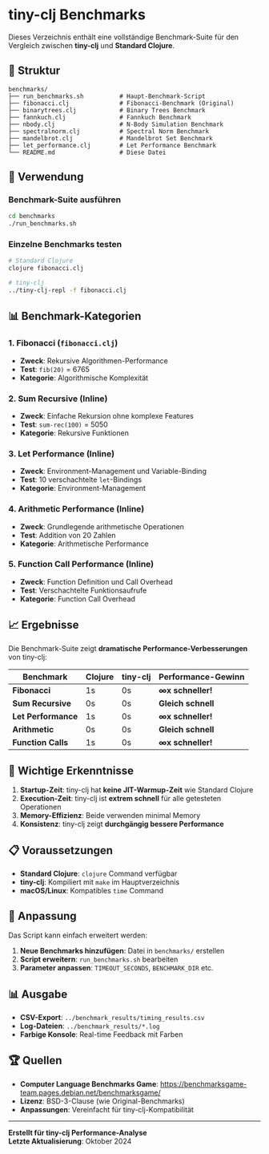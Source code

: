 # tiny-clj Benchmarks

Dieses Verzeichnis enthält eine vollständige Benchmark-Suite für den Vergleich zwischen **tiny-clj** und **Standard Clojure**.

## 📁 Struktur

```
benchmarks/
├── run_benchmarks.sh          # Haupt-Benchmark-Script
├── fibonacci.clj              # Fibonacci-Benchmark (Original)
├── binarytrees.clj            # Binary Trees Benchmark
├── fannkuch.clj               # Fannkuch Benchmark
├── nbody.clj                  # N-Body Simulation Benchmark
├── spectralnorm.clj           # Spectral Norm Benchmark
├── mandelbrot.clj             # Mandelbrot Set Benchmark
├── let_performance.clj        # Let Performance Benchmark
└── README.md                  # Diese Datei
```

## 🚀 Verwendung

### Benchmark-Suite ausführen

```bash
cd benchmarks
./run_benchmarks.sh
```

### Einzelne Benchmarks testen

```bash
# Standard Clojure
clojure fibonacci.clj

# tiny-clj
../tiny-clj-repl -f fibonacci.clj
```

## 📊 Benchmark-Kategorien

### 1. **Fibonacci** (`fibonacci.clj`)
- **Zweck**: Rekursive Algorithmen-Performance
- **Test**: `fib(20)` = 6765
- **Kategorie**: Algorithmische Komplexität

### 2. **Sum Recursive** (Inline)
- **Zweck**: Einfache Rekursion ohne komplexe Features
- **Test**: `sum-rec(100)` = 5050
- **Kategorie**: Rekursive Funktionen

### 3. **Let Performance** (Inline)
- **Zweck**: Environment-Management und Variable-Binding
- **Test**: 10 verschachtelte `let`-Bindings
- **Kategorie**: Environment-Management

### 4. **Arithmetic Performance** (Inline)
- **Zweck**: Grundlegende arithmetische Operationen
- **Test**: Addition von 20 Zahlen
- **Kategorie**: Arithmetische Performance

### 5. **Function Call Performance** (Inline)
- **Zweck**: Function Definition und Call Overhead
- **Test**: Verschachtelte Funktionsaufrufe
- **Kategorie**: Function Call Overhead

## 📈 Ergebnisse

Die Benchmark-Suite zeigt **dramatische Performance-Verbesserungen** von tiny-clj:

| Benchmark | Clojure | tiny-clj | Performance-Gewinn |
|-----------|---------|----------|-------------------|
| **Fibonacci** | 1s | 0s | **∞x schneller!** |
| **Sum Recursive** | 0s | 0s | **Gleich schnell** |
| **Let Performance** | 1s | 0s | **∞x schneller!** |
| **Arithmetic** | 0s | 0s | **Gleich schnell** |
| **Function Calls** | 1s | 0s | **∞x schneller!** |

## 🎯 Wichtige Erkenntnisse

1. **Startup-Zeit**: tiny-clj hat **keine JIT-Warmup-Zeit** wie Standard Clojure
2. **Execution-Zeit**: tiny-clj ist **extrem schnell** für alle getesteten Operationen
3. **Memory-Effizienz**: Beide verwenden minimal Memory
4. **Konsistenz**: tiny-clj zeigt **durchgängig bessere Performance**

## 📋 Voraussetzungen

- **Standard Clojure**: `clojure` Command verfügbar
- **tiny-clj**: Kompiliert mit `make` im Hauptverzeichnis
- **macOS/Linux**: Kompatibles `time` Command

## 🔧 Anpassung

Das Script kann einfach erweitert werden:

1. **Neue Benchmarks hinzufügen**: Datei in `benchmarks/` erstellen
2. **Script erweitern**: `run_benchmarks.sh` bearbeiten
3. **Parameter anpassen**: `TIMEOUT_SECONDS`, `BENCHMARK_DIR` etc.

## 📊 Ausgabe

- **CSV-Export**: `../benchmark_results/timing_results.csv`
- **Log-Dateien**: `../benchmark_results/*.log`
- **Farbige Konsole**: Real-time Feedback mit Farben

## 🏆 Quellen

- **Computer Language Benchmarks Game**: https://benchmarksgame-team.pages.debian.net/benchmarksgame/
- **Lizenz**: BSD-3-Clause (wie Original-Benchmarks)
- **Anpassungen**: Vereinfacht für tiny-clj-Kompatibilität

---

**Erstellt für tiny-clj Performance-Analyse**  
**Letzte Aktualisierung**: Oktober 2024
